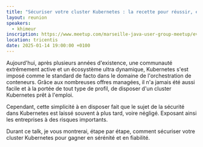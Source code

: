 ```yaml
---
title: "Sécuriser votre cluster Kubernetes : la recette pour réussir, étape par étape !"
layout: reunion
speakers:
  - khimeur
inscription: https://www.meetup.com/marseille-java-user-group-meetup/events/305264282
location: tricentis
date: 2025-01-14 19:00:00 +0100
---
```

Aujourd'hui, après plusieurs années d'existence, une communauté extrêmement active et un écosystème ultra dynamique, Kubernetes s'est imposé comme le standard de facto dans le domaine de l'orchestration de conteneurs. Grâce aux nombreuses offres managées, il n'a jamais été aussi facile et à la portée de tout type de profil, de disposer d'un cluster Kubernetes prêt à l'emploi.

Cependant, cette simplicité à en disposer fait que le sujet de la sécurité dans Kubernetes est laissé souvent à plus tard, voire négligé. Exposant ainsi les entreprises à des risques importants.

Durant ce talk, je vous montrerai, étape par étape, comment sécuriser votre cluster Kubernetes pour gagner en sérénité et en fiabilité.
